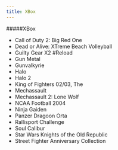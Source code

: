 ```yaml
---
title: XBox
---
```


#####XBox

* Call of Duty 2: Big Red One
* Dead or Alive: XTreme Beach Volleyball
* Guilty Gear X2 #Reload
* Gun Metal
* Gunvalkyrie
* Halo
* Halo 2
* King of Fighters 02/03, The
* Mechassault
* Mechassault 2: Lone Wolf
* NCAA Football 2004
* Ninja Gaiden
* Panzer Dragoon Orta
* Rallisport Challenge
* Soul Calibur
* Star Wars Knights of the Old Republic
* Street Fighter Anniversary Collection
